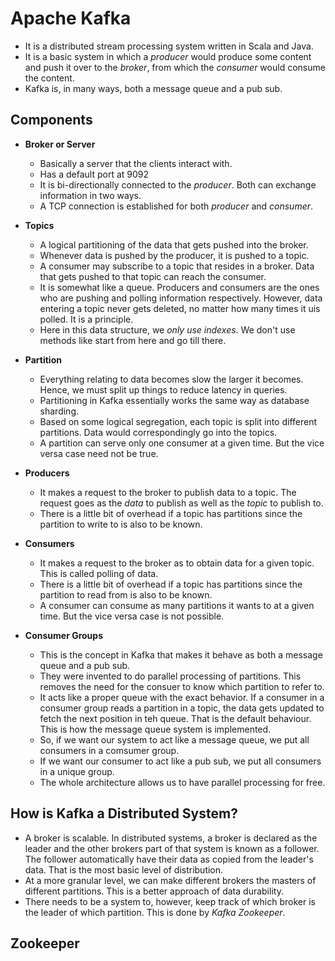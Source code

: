 # Apache Kafka

- It is a distributed stream processing system written in Scala and Java.
- It is a basic system in which a *producer* would produce some content and push it over to the *broker*, from which the *consumer* would consume the content.
- Kafka is, in many ways, both a message queue and a pub sub.


## Components

- **Broker or Server**
    - Basically a server that the clients interact with.
    - Has a default port at 9092
    - It is bi-directionally connected to the *producer*. Both can exchange information in two ways.
    - A TCP connection is established for both *producer* and *consumer*.

- **Topics**
    - A logical partitioning of the data that gets pushed into the broker.
    - Whenever data is pushed by the producer, it is pushed to a topic.
    - A consumer may subscribe to a topic that resides in a broker. Data that gets pushed to that topic can reach the consumer.
    - It is somewhat like a queue. Producers and consumers are the ones who are pushing and polling information respectively. However, data entering a topic never gets deleted, no matter how many times it uis polled. It is a principle.
    - Here in this data structure, we *only use indexes*. We don't use methods like start from here and go till there.

- **Partition**
    - Everything relating to data becomes slow the larger it becomes. Hence, we must split up things to reduce latency in queries.
    - Partitioning in Kafka essentially works the same way as database sharding.
    - Based on some logical segregation, each topic is split into different partitions. Data would correspondingly go into the topics.
    - A partition can serve only one consumer at a given time. But the vice versa case need not be true.

- **Producers**
    - It makes a request to the broker to publish data to a topic. The request goes as the *data* to publish as well as the *topic* to publish to.
    - There is a little bit of overhead if a topic has partitions since the partition to write to is also to be known.

- **Consumers**
    - It makes a request to the broker as to obtain data for a given topic. This is called polling of data.
    - There is a little bit of overhead if a topic has partitions since the partition to read from is also to be known.
    - A consumer can consume as many partitions it wants to at a given time. But the vice versa case is not possible.

- **Consumer Groups**
    - This is the concept in Kafka that makes it behave as both a message queue and a pub sub.
    - They were invented to do parallel processing of partitions. This removes the need for the consuer to know which partition to refer to.
    - It acts like a proper queue with the exact behavior. If a consumer in a consumer group reads a partition in a topic, the data gets updated to fetch the next position in teh queue. That is the default behaviour. This is how the message queue system is implemented.
    - So, if we want our system to act like a message queue, we put all consumers in a comsumer group. 
    - If we want our consumer to act like a pub sub, we put all consumers in a unique group.
    - The whole architecture allows us to have parallel processing for free.


## How is Kafka a Distributed System?

- A broker is scalable. In distributed systems, a broker is declared as the leader and the other brokers part of that system is known as a follower. The follower automatically have their data as copied from the leader's data. That is the most basic level of distribution.
- At a more granular level, we can make different brokers the masters of different partitions. This is a better approach of data durability.
- There needs to be a system to, however, keep track of which broker is the leader of which partition. This is done by *Kafka Zookeeper*.


## Zookeeper

